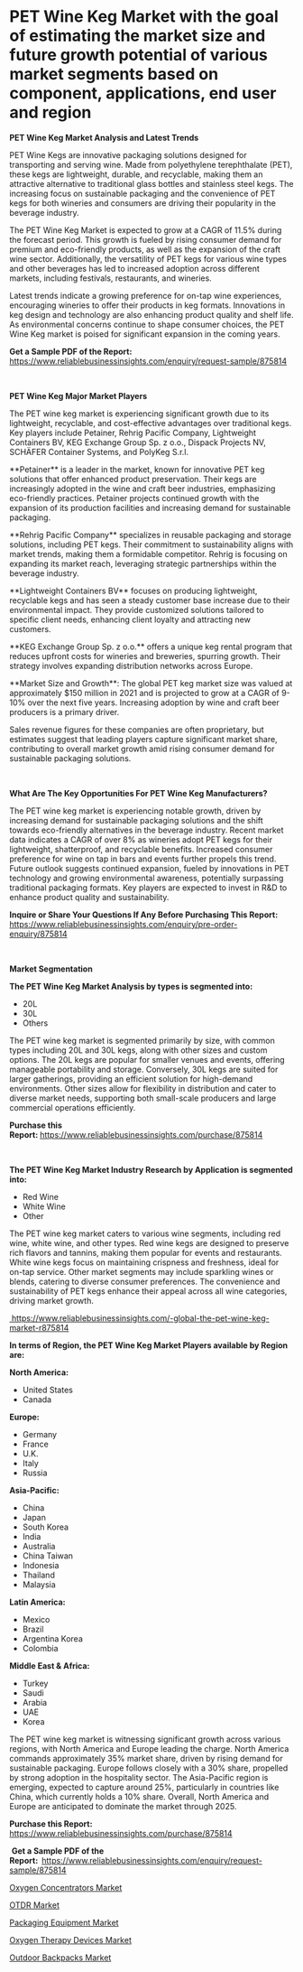 <p><h1>PET Wine Keg Market with the goal of estimating the market size and future growth potential of various market segments based on component, applications, end user and region</h1></p><p><strong>PET Wine Keg Market Analysis and Latest Trends</strong></p>
<p><p>PET Wine Kegs are innovative packaging solutions designed for transporting and serving wine. Made from polyethylene terephthalate (PET), these kegs are lightweight, durable, and recyclable, making them an attractive alternative to traditional glass bottles and stainless steel kegs. The increasing focus on sustainable packaging and the convenience of PET kegs for both wineries and consumers are driving their popularity in the beverage industry.</p><p>The PET Wine Keg Market is expected to grow at a CAGR of 11.5% during the forecast period. This growth is fueled by rising consumer demand for premium and eco-friendly products, as well as the expansion of the craft wine sector. Additionally, the versatility of PET kegs for various wine types and other beverages has led to increased adoption across different markets, including festivals, restaurants, and wineries. </p><p>Latest trends indicate a growing preference for on-tap wine experiences, encouraging wineries to offer their products in keg formats. Innovations in keg design and technology are also enhancing product quality and shelf life. As environmental concerns continue to shape consumer choices, the PET Wine Keg market is poised for significant expansion in the coming years.</p></p>
<p><strong>Get a Sample PDF of the Report:&nbsp;</strong> <a href="https://www.reliablebusinessinsights.com/enquiry/request-sample/875814">https://www.reliablebusinessinsights.com/enquiry/request-sample/875814</a></p>
<p>&nbsp;</p>
<p><strong>PET Wine Keg Major Market Players</strong></p>
<p><p>The PET wine keg market is experiencing significant growth due to its lightweight, recyclable, and cost-effective advantages over traditional kegs. Key players include Petainer, Rehrig Pacific Company, Lightweight Containers BV, KEG Exchange Group Sp. z o.o., Dispack Projects NV, SCHÄFER Container Systems, and PolyKeg S.r.l.</p><p>**Petainer** is a leader in the market, known for innovative PET keg solutions that offer enhanced product preservation. Their kegs are increasingly adopted in the wine and craft beer industries, emphasizing eco-friendly practices. Petainer projects continued growth with the expansion of its production facilities and increasing demand for sustainable packaging.</p><p>**Rehrig Pacific Company** specializes in reusable packaging and storage solutions, including PET kegs. Their commitment to sustainability aligns with market trends, making them a formidable competitor. Rehrig is focusing on expanding its market reach, leveraging strategic partnerships within the beverage industry.</p><p>**Lightweight Containers BV** focuses on producing lightweight, recyclable kegs and has seen a steady customer base increase due to their environmental impact. They provide customized solutions tailored to specific client needs, enhancing client loyalty and attracting new customers.</p><p>**KEG Exchange Group Sp. z o.o.** offers a unique keg rental program that reduces upfront costs for wineries and breweries, spurring growth. Their strategy involves expanding distribution networks across Europe.</p><p>**Market Size and Growth**: The global PET keg market size was valued at approximately $150 million in 2021 and is projected to grow at a CAGR of 9-10% over the next five years. Increasing adoption by wine and craft beer producers is a primary driver.</p><p>Sales revenue figures for these companies are often proprietary, but estimates suggest that leading players capture significant market share, contributing to overall market growth amid rising consumer demand for sustainable packaging solutions.</p></p>
<p>&nbsp;</p>
<p><strong>What Are The Key Opportunities For PET Wine Keg Manufacturers?</strong></p>
<p><p>The PET wine keg market is experiencing notable growth, driven by increasing demand for sustainable packaging solutions and the shift towards eco-friendly alternatives in the beverage industry. Recent market data indicates a CAGR of over 8% as wineries adopt PET kegs for their lightweight, shatterproof, and recyclable benefits. Increased consumer preference for wine on tap in bars and events further propels this trend. Future outlook suggests continued expansion, fueled by innovations in PET technology and growing environmental awareness, potentially surpassing traditional packaging formats. Key players are expected to invest in R&D to enhance product quality and sustainability.</p></p>
<p><strong>Inquire or Share Your Questions If Any Before Purchasing This Report:</strong> <a href="https://www.reliablebusinessinsights.com/enquiry/pre-order-enquiry/875814">https://www.reliablebusinessinsights.com/enquiry/pre-order-enquiry/875814</a></p>
<p>&nbsp;</p>
<p><strong>Market Segmentation</strong></p>
<p><strong>The PET Wine Keg Market Analysis by types is segmented into:</strong></p>
<p><ul><li>20L</li><li>30L</li><li>Others</li></ul></p>
<p><p>The PET wine keg market is segmented primarily by size, with common types including 20L and 30L kegs, along with other sizes and custom options. The 20L kegs are popular for smaller venues and events, offering manageable portability and storage. Conversely, 30L kegs are suited for larger gatherings, providing an efficient solution for high-demand environments. Other sizes allow for flexibility in distribution and cater to diverse market needs, supporting both small-scale producers and large commercial operations efficiently.</p></p>
<p><strong>Purchase this Report:&nbsp;</strong><a href="https://www.reliablebusinessinsights.com/purchase/875814">https://www.reliablebusinessinsights.com/purchase/875814</a></p>
<p>&nbsp;</p>
<p><strong>The PET Wine Keg Market Industry Research by Application is segmented into:</strong></p>
<p><ul><li>Red Wine</li><li>White Wine</li><li>Other</li></ul></p>
<p><p>The PET wine keg market caters to various wine segments, including red wine, white wine, and other types. Red wine kegs are designed to preserve rich flavors and tannins, making them popular for events and restaurants. White wine kegs focus on maintaining crispness and freshness, ideal for on-tap service. Other market segments may include sparkling wines or blends, catering to diverse consumer preferences. The convenience and sustainability of PET kegs enhance their appeal across all wine categories, driving market growth.</p></p>
<p><a href="https://www.reliablebusinessinsights.com/-global-the-pet-wine-keg-market-r875814">&nbsp;https://www.reliablebusinessinsights.com/-global-the-pet-wine-keg-market-r875814</a></p>
<p><strong>In terms of Region, the PET Wine Keg Market Players available by Region are:</strong></p>
<p>
    <p> <strong> North America: </strong>
        <ul>
            <li>United States</li>
            <li>Canada</li>
        </ul>
        </p> 
    <p> <strong> Europe: </strong>
        <ul>
            <li>Germany</li>
            <li>France</li>
            <li>U.K.</li>
            <li>Italy</li>
            <li>Russia</li>
        </ul>
        </p> 
    <p> <strong> Asia-Pacific: </strong>
        <ul>
            <li>China</li>
            <li>Japan</li>
            <li>South Korea</li>
            <li>India</li>
            <li>Australia</li>
            <li>China Taiwan</li>
            <li>Indonesia</li>
            <li>Thailand</li>
            <li>Malaysia</li>
        </ul>
        </p> 
    <p> <strong> Latin America: </strong>
        <ul>
            <li>Mexico</li>
            <li>Brazil</li>
            <li>Argentina Korea</li>
            <li>Colombia</li>
        </ul>
        </p> 
    <p> <strong> Middle East & Africa: </strong>
        <ul>
            <li>Turkey</li>
            <li>Saudi</li>
            <li>Arabia</li>
            <li>UAE</li>
            <li>Korea</li>
        </ul>
    </p>
    </p>
<p><p>The PET wine keg market is witnessing significant growth across various regions, with North America and Europe leading the charge. North America commands approximately 35% market share, driven by rising demand for sustainable packaging. Europe follows closely with a 30% share, propelled by strong adoption in the hospitality sector. The Asia-Pacific region is emerging, expected to capture around 25%, particularly in countries like China, which currently holds a 10% share. Overall, North America and Europe are anticipated to dominate the market through 2025.</p></p>
<p><strong>Purchase this Report: </strong><a href="https://www.reliablebusinessinsights.com/purchase/875814">https://www.reliablebusinessinsights.com/purchase/875814</a></p>
<p>&nbsp;<strong>Get a Sample PDF of the Report:&nbsp;&nbsp;</strong><a href="https://www.reliablebusinessinsights.com/enquiry/request-sample/875814">https://www.reliablebusinessinsights.com/enquiry/request-sample/875814</a></p>
<p><strong></strong></p>
<p><p><a href="https://www.linkedin.com/pulse/oxygen-concentrators-market-size-segmentation-trends-growth-egake?trackingId=VGSaqODJT9CLdA3FvAjdoQ%3D%3D">Oxygen Concentrators Market</a></p><p><a href="https://www.linkedin.com/pulse/otdr-market-research-report-forecast-growth-prospects-steady-891lc?trackingId=MOudOkc7Rz%2BVWErd08RkWw%3D%3D">OTDR Market</a></p><p><a href="https://www.linkedin.com/pulse/packaging-equipment-market-trends-detailed-study-its-segmentation-sjwdc?trackingId=ovmcnUb5SqCzhD6BeNarOg%3D%3D">Packaging Equipment Market</a></p><p><a href="https://www.linkedin.com/pulse/oxygen-therapy-devices-market-research-report-exploring-size-9hf8e?trackingId=tyTheKWNTN6oZuKifmy0Jg%3D%3D">Oxygen Therapy Devices Market</a></p><p><a href="https://www.linkedin.com/pulse/outdoor-backpacks-market-research-report-exploring-size-revenue-k9tje?trackingId=jqcc6%2FbWSIqiA0VmeZPhWQ%3D%3D">Outdoor Backpacks Market</a></p></p>